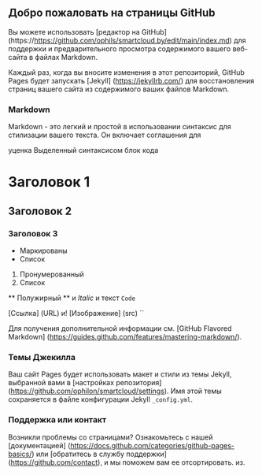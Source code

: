 ## Добро пожаловать на страницы GitHub

Вы можете использовать [редактор на GitHub] (https://https://github.com/ophils/smartcloud.by/edit/main/index.md) для поддержки и предварительного просмотра содержимого вашего веб-сайта в файлах Markdown.

Каждый раз, когда вы вносите изменения в этот репозиторий, GitHub Pages будет запускать [Jekyll] (https://jekyllrb.com/) для восстановления страниц вашего сайта из содержимого ваших файлов Markdown.

### Markdown

Markdown - это легкий и простой в использовании синтаксис для стилизации вашего текста. Он включает соглашения для

уценка
Выделенный синтаксисом блок кода

# Заголовок 1
## Заголовок 2
### Заголовок 3

- Маркированы
- Список

1. Пронумерованный
2. Список

** Полужирный ** и _Italic_ и текст `Code`

[Ссылка] (URL) и! [Изображение] (src)
``

Для получения дополнительной информации см. [GitHub Flavored Markdown] (https://guides.github.com/features/mastering-markdown/).

### Темы Джекилла

Ваш сайт Pages будет использовать макет и стили из темы Jekyll, выбранной вами в [настройках репозитория] (https://github.com/ophilon/smartcloud/settings). Имя этой темы сохраняется в файле конфигурации Jekyll `_config.yml`.

### Поддержка или контакт

Возникли проблемы со страницами? Ознакомьтесь с нашей [документацией] (https://docs.github.com/categories/github-pages-basics/) или [обратитесь в службу поддержки] (https://github.com/contact), и мы поможем вам ее отсортировать. из.
